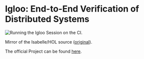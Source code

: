 # Igloo: End-to-End Verification of Distributed Systems

![Running the Igloo Session on the CI.](https://github.com/b4er/igloo-isabelle/actions/workflows/ci.yaml/badge.svg?branch=main)

Mirror of the Isabelle/HOL source ([original][1]).

The official Project can be found [here][2].


[1]: https://zenodo.org/records/4039826
[2]: https://infsec.ethz.ch/research/projects/igloo.html
